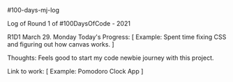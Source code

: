 #100-days-mj-log


Log of Round 1 of #100DaysOfCode - 2021

R1D1
March 29. Monday
Today's Progress: [ Example: Spent time fixing CSS and figuring out how canvas works. ]

Thoughts: Feels good to start my code newbie journey with this project.

Link to work: [ Example: Pomodoro Clock App ]
